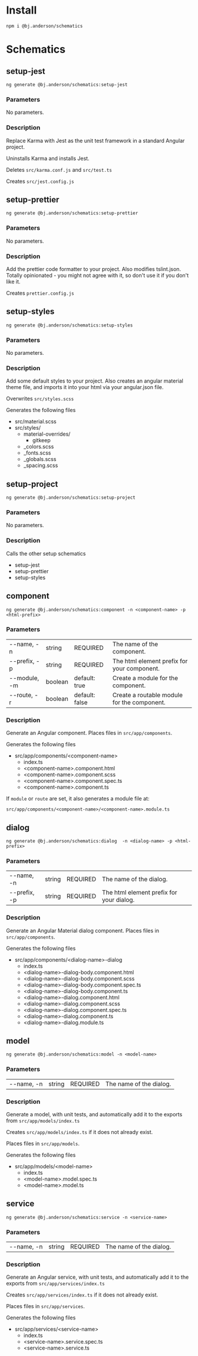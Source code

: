 # Install

    npm i @bj.anderson/schematics

# Schematics

## setup-jest

    ng generate @bj.anderson/schematics:setup-jest

### Parameters

No parameters.

### Description

Replace Karma with Jest as the unit test framework in a standard Angular project.

Uninstalls Karma and installs Jest.

Deletes `src/karma.conf.js` and `src/test.ts`

Creates `src/jest.config.js`

## setup-prettier

    ng generate @bj.anderson/schematics:setup-prettier

### Parameters

No parameters.

### Description

Add the prettier code formatter to your project.
Also modifies tslint.json.
Totally opinionated - you might not agree with it, so don't use it if you don't like it.

Creates `prettier.config.js`

## setup-styles

    ng generate @bj.anderson/schematics:setup-styles

### Parameters

No parameters.

### Description

Add some default styles to your project.
Also creates an angular material theme file, and imports it into your html via your angular.json file.

Overwrites `src/styles.scss`

Generates the following files

- src/material.scss
- src/styles/
  - material-overrides/
    - gitkeep
  - \_colors.scss
  - \_fonts.scss
  - \_globals.scss
  - \_spacing.scss

## setup-project

    ng generate @bj.anderson/schematics:setup-project

### Parameters

No parameters.

### Description

Calls the other setup schematics

- setup-jest
- setup-prettier
- setup-styles

## component

    ng generate @bj.anderson/schematics:component -n <component-name> -p <html-prefix>

### Parameters

|              |         |                |                                             |
| ------------ | ------- | -------------- | ------------------------------------------- |
| --name, -n   | string  | REQUIRED       | The name of the component.                  |
| --prefix, -p | string  | REQUIRED       | The html element prefix for your component. |
| --module, -m | boolean | default: true  | Create a module for the component.          |
| --route, -r  | boolean | default: false | Create a routable module for the component. |

### Description

Generate an Angular component.
Places files in `src/app/components`.

Generates the following files

- src/app/components/&lt;component-name&gt;
  - index.ts
  - &lt;component-name&gt;.component.html
  - &lt;component-name&gt;.component.scss
  - &lt;component-name&gt;.component.spec.ts
  - &lt;component-name&gt;.component.ts

If `module` or `route` are set, it also generates a module file at:

`src/app/components/<component-name>/<component-name>.module.ts`

## dialog

    ng generate @bj.anderson/schematics:dialog  -n <dialog-name> -p <html-prefix>

### Parameters

|              |        |          |                                          |
| ------------ | ------ | -------- | ---------------------------------------- |
| --name, -n   | string | REQUIRED | The name of the dialog.                  |
| --prefix, -p | string | REQUIRED | The html element prefix for your dialog. |

### Description

Generate an Angular Material dialog component.
Places files in `src/app/components`.

Generates the following files

- src/app/components/&lt;dialog-name&gt;-dialog
  - index.ts
  - &lt;dialog-name&gt;-dialog-body.component.html
  - &lt;dialog-name&gt;-dialog-body.component.scss
  - &lt;dialog-name&gt;-dialog-body.component.spec.ts
  - &lt;dialog-name&gt;-dialog-body.component.ts
  - &lt;dialog-name&gt;-dialog.component.html
  - &lt;dialog-name&gt;-dialog.component.scss
  - &lt;dialog-name&gt;-dialog.component.spec.ts
  - &lt;dialog-name&gt;-dialog.component.ts
  - &lt;dialog-name&gt;-dialog.module.ts

## model

    ng generate @bj.anderson/schematics:model -n <model-name>

### Parameters

|            |        |          |                         |
| ---------- | ------ | -------- | ----------------------- |
| --name, -n | string | REQUIRED | The name of the dialog. |

### Description

Generate a model, with unit tests, and automatically add it to the exports from `src/app/models/index.ts`

Creates `src/app/models/index.ts` if it does not already exist.

Places files in `src/app/models`.

Generates the following files

- src/app/models/&lt;model-name&gt;
  - index.ts
  - &lt;model-name&gt;.model.spec.ts
  - &lt;model-name&gt;.model.ts

## service

    ng generate @bj.anderson/schematics:service -n <service-name>

### Parameters

|            |        |          |                         |
| ---------- | ------ | -------- | ----------------------- |
| --name, -n | string | REQUIRED | The name of the dialog. |

### Description

Generate an Angular service, with unit tests, and automatically add it to the exports from `src/app/services/index.ts`

Creates `src/app/services/index.ts` if it does not already exist.

Places files in `src/app/services`.

Generates the following files

- src/app/services/&lt;service-name&gt;
  - index.ts
  - &lt;service-name&gt;.service.spec.ts
  - &lt;service-name&gt;.service.ts
